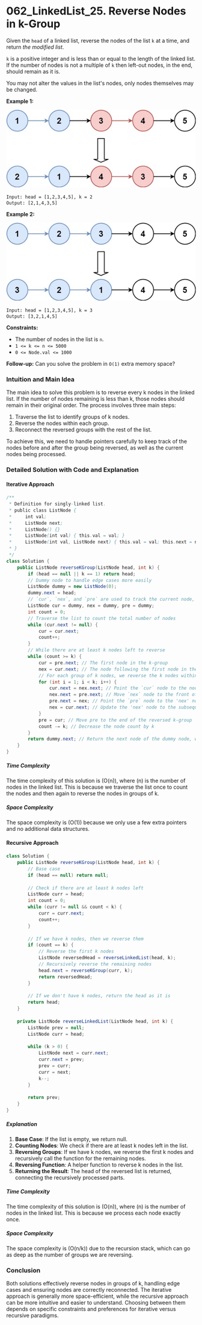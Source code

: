 # 062_LinkedList_25. Reverse Nodes in k-Group

Given the `head` of a linked list, reverse the nodes of the list `k` at a time, and return *the modified list*.

`k` is a positive integer and is less than or equal to the length of the linked list. If the number of nodes is not a multiple of `k` then left-out nodes, in the end, should remain as it is.

You may not alter the values in the list's nodes, only nodes themselves may be changed.

 

**Example 1:**

![img](https://raw.githubusercontent.com/JedLee6/PublicPicBed/main/uPic/reverse_ex1.jpg)

```
Input: head = [1,2,3,4,5], k = 2
Output: [2,1,4,3,5]
```

**Example 2:**

![img](https://raw.githubusercontent.com/JedLee6/PublicPicBed/main/uPic/reverse_ex2-20240526215447256.jpg)

```
Input: head = [1,2,3,4,5], k = 3
Output: [3,2,1,4,5]
```

 

**Constraints:**

- The number of nodes in the list is `n`.
- `1 <= k <= n <= 5000`
- `0 <= Node.val <= 1000`

**Follow-up:** Can you solve the problem in `O(1)` extra memory space?



### Intuition and Main Idea

The main idea to solve this problem is to reverse every k nodes in the linked list. If the number of nodes remaining is less than k, those nodes should remain in their original order. The process involves three main steps:

1. Traverse the list to identify groups of k nodes.
2. Reverse the nodes within each group.
3. Reconnect the reversed groups with the rest of the list.

To achieve this, we need to handle pointers carefully to keep track of the nodes before and after the group being reversed, as well as the current nodes being processed.

### Detailed Solution with Code and Explanation

#### Iterative Approach

```java
/**
 * Definition for singly-linked list.
 * public class ListNode {
 *     int val;
 *     ListNode next;
 *     ListNode() {}
 *     ListNode(int val) { this.val = val; }
 *     ListNode(int val, ListNode next) { this.val = val; this.next = next; }
 * }
 */
class Solution {
    public ListNode reverseKGroup(ListNode head, int k) {
        if (head == null || k == 1) return head;
        // Dummy node to handle edge cases more easily
        ListNode dummy = new ListNode(0);
        dummy.next = head;
        // `cur`, `nex`, and `pre` are used to track the current node, the next node, and the node before the group to be reversed.
        ListNode cur = dummy, nex = dummy, pre = dummy;
        int count = 0;
        // Traverse the list to count the total number of nodes
        while (cur.next != null) {
            cur = cur.next;
            count++;
        }
        // While there are at least k nodes left to reverse
        while (count >= k) {
            cur = pre.next; // The first node in the k-group
            nex = cur.next; // The node following the first node in the k-group
            // For each group of k nodes, we reverse the k nodes within the group using a nested loop
            for (int i = 1; i < k; i++) {                
                cur.next = nex.next; // Point the `cur` node to the node after `nex` node to connect the reversed groups to the latter part of the list
                nex.next = pre.next; // Move `nex` node to the front of the k-group
                pre.next = nex; // Point the `pre` node to the 'nex' node to connect the former part of the list to the reversed groups
                nex = cur.next; // Update the 'nex' node to the subsequent node, which will to be reversed in the following iteration
            }
            pre = cur; // Move pre to the end of the reversed k-group
            count -= k; // Decrease the node count by k
        }
        return dummy.next; // Return the next node of the dummy node, which is the new head of the reversed list.
    }
}
```

##### Time Complexity

The time complexity of this solution is \(O(n)\), where \(n\) is the number of nodes in the linked list. This is because we traverse the list once to count the nodes and then again to reverse the nodes in groups of k.

##### Space Complexity

The space complexity is \(O(1)\) because we only use a few extra pointers and no additional data structures.

#### Recursive Approach

```java
class Solution {
    public ListNode reverseKGroup(ListNode head, int k) {
        // Base case
        if (head == null) return null;

        // Check if there are at least k nodes left
        ListNode curr = head;
        int count = 0;
        while (curr != null && count < k) {
            curr = curr.next;
            count++;
        }

        // If we have k nodes, then we reverse them
        if (count == k) {
            // Reverse the first k nodes
            ListNode reversedHead = reverseLinkedList(head, k);
            // Recursively reverse the remaining nodes
            head.next = reverseKGroup(curr, k);
            return reversedHead;
        }

        // If we don't have k nodes, return the head as it is
        return head;
    }

    private ListNode reverseLinkedList(ListNode head, int k) {
        ListNode prev = null;
        ListNode curr = head;

        while (k > 0) {
            ListNode next = curr.next;
            curr.next = prev;
            prev = curr;
            curr = next;
            k--;
        }

        return prev;
    }
}
```

##### Explanation

1. **Base Case**: If the list is empty, we return null.
2. **Counting Nodes**: We check if there are at least k nodes left in the list.
3. **Reversing Groups**: If we have k nodes, we reverse the first k nodes and recursively call the function for the remaining nodes.
4. **Reversing Function**: A helper function to reverse k nodes in the list.
5. **Returning the Result**: The head of the reversed list is returned, connecting the recursively processed parts.

##### Time Complexity

The time complexity of this solution is \(O(n)\), where \(n\) is the number of nodes in the linked list. This is because we process each node exactly once.

##### Space Complexity

The space complexity is \(O(n/k)\) due to the recursion stack, which can go as deep as the number of groups we are reversing.

### Conclusion

Both solutions effectively reverse nodes in groups of k, handling edge cases and ensuring nodes are correctly reconnected. The iterative approach is generally more space-efficient, while the recursive approach can be more intuitive and easier to understand. Choosing between them depends on specific constraints and preferences for iterative versus recursive paradigms.




